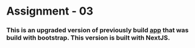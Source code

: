 # Assignment - 03

### This is an upgraded version of previously build [app](https://github.com/Nisharrk/moviesFrontend) that was build with bootstrap. This version is built with NextJS.
